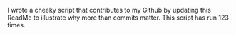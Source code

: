 I wrote a cheeky script that contributes to my Github by updating this ReadMe to illustrate why more than commits matter. This script has run 123 times.